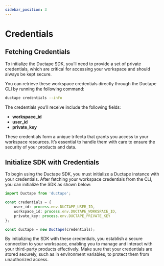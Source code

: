 ```yaml
---
sidebar_position: 3
---
```


# Credentials

## Fetching Credentials

To initialize the Ductape SDK, you’ll need to provide a set of private credentials, which are critical for accessing your workspace and should always be kept secure.

You can retrieve these workspace credentials directly through the Ductape CLI by running the following command:

```bash
ductape credentials --info
```

The credentials you’ll receive include the following fields:

- **workspace_id**
- **user_id**
- **private_key**

These credentials form a unique trifecta that grants you access to your workspace resources. It’s essential to handle them with care to ensure the security of your products and data.

## Initialize SDK with Credentials

To begin using the Ductape SDK, you must initialize a Ductape instance with your credentials. After fetching your workspace credentials from the CLI, you can initialize the SDK as shown below:

```typescript
import Ductape from 'ductape';

const credentials = {
    user_id: process.env.DUCTAPE_USER_ID,
    workspace_id: process.env.DUCTAPE_WORKSPACE_ID,
    private_key: process.env.DUCTAPE_PRIVATE_KEY
};

const ductape = new Ductape(credentials);
```

By initializing the SDK with these credentials, you establish a secure connection to your workspace, enabling you to manage and interact with your third-party products effectively. Make sure that your credentials are stored securely, such as in environment variables, to protect them from unauthorized access.
